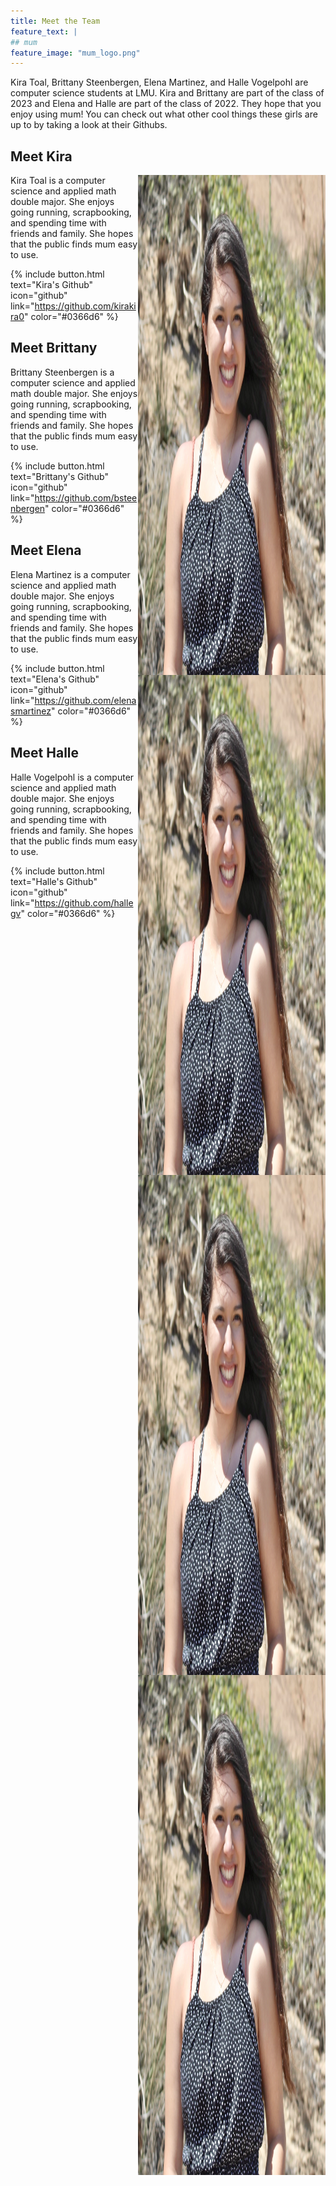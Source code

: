 ```yaml
---
title: Meet the Team
feature_text: |
## mum
feature_image: "mum_logo.png"
---
```


Kira Toal, Brittany Steenbergen, Elena Martinez, and Halle Vogelpohl are computer science students at LMU. Kira and Brittany are part of the class of 2023 and Elena and Halle are part of the class of 2022. They hope that you enjoy using mum! You can check out what other cool things these girls are up to by taking a look at their Githubs.

## Meet Kira

<img style="float: right;" src="elena_pic.png" position="right" width="300" height="800">

Kira Toal is a computer science and applied math double major. She enjoys going running, scrapbooking, and spending time with friends and family. She hopes that the public finds mum easy to use.

{% include button.html text="Kira's Github" icon="github" link="https://github.com/kirakira0" color="#0366d6" %}

## Meet Brittany

<img style="float: right;" src="elena_pic.png" position="right" width="300" height="800">

Brittany Steenbergen is a computer science and applied math double major. She enjoys going running, scrapbooking, and spending time with friends and family. She hopes that the public finds mum easy to use.

{% include button.html text="Brittany's Github" icon="github" link="https://github.com/bsteenbergen" color="#0366d6" %}

## Meet Elena

<img style="float: right;" src="elena_pic.png" position="right" width="300" height="800">

Elena Martinez is a computer science and applied math double major. She enjoys going running, scrapbooking, and spending time with friends and family. She hopes that the public finds mum easy to use.

{% include button.html text="Elena's Github" icon="github" link="https://github.com/elenasmartinez" color="#0366d6" %}

## Meet Halle

<img style="float: right;" src="elena_pic.png" position="right" width="300" height="800">

Halle Vogelpohl is a computer science and applied math double major. She enjoys going running, scrapbooking, and spending time with friends and family. She hopes that the public finds mum easy to use.

{% include button.html text="Halle's Github" icon="github" link="https://github.com/hallegv" color="#0366d6" %}
